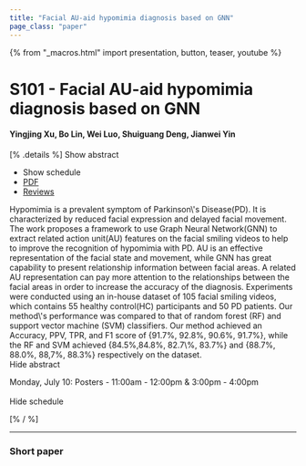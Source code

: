 ```yaml
---
title: "Facial AU-aid hypomimia diagnosis based on GNN"
page_class: "paper"
---
```


{% from "_macros.html" import presentation, button, teaser, youtube %}

# S101 - Facial AU-aid hypomimia diagnosis based on GNN

#### Yingjing Xu, Bo Lin, Wei Luo, Shuiguang Deng, Jianwei Yin

[% .details %]
<a class="toggle_visibility" data-selector=".abstract" data-level="3">Show abstract</a>
- <a class="toggle_visibility" data-selector=".schedule" data-level="3">Show schedule</a>
- <a href="https://openreview.net/pdf?id=BLWmZy6kSL7">PDF</a>
- <a href="https://openreview.net/forum?id=BLWmZy6kSL7">Reviews</a>

<p>
    <span class="abstract">
        Hypomimia is a prevalent symptom of Parkinson\'s Disease(PD). It is characterized by reduced facial expression and delayed facial movement. The work proposes a framework to use Graph Neural Network(GNN) to extract related action unit(AU) features on the facial smiling videos to help to improve the recognition of hypomimia with PD. AU is an effective representation of the facial state and movement, while GNN has great capability to present relationship information between facial areas. A related AU representation can pay more attention to the relationships between the facial areas in order to increase the accuracy of the diagnosis. Experiments were conducted using an in-house dataset of 105 facial smiling videos, which contains 55 healthy control(HC) participants and 50 PD patients. Our method\'s performance was compared to that of random forest (RF) and support vector machine (SVM) classifiers.  Our method achieved an Accuracy, PPV, TPR, and F1 score of {91.7%, 92.8%, 90.6%, 91.7%}, while the RF and SVM achieved {84.5%,84.8%, 82.7\%, 83.7%} and {88.7%, 88.0%, 88,7%, 88.3%} respectively on the dataset. 
        <br>
        <span class="actions"><a class="toggle_visibility" data-level="2">Hide abstract</a></span>
    </span>
</p>

<p>
    <span class="schedule">
        Monday, July 10: Posters - 11:00am - 12:00pm & 3:00pm - 4:00pm<br>
        <br>
        <span class="actions"><a class="toggle_visibility" data-level="2">Hide schedule</a></span>
    </span>
</p>
[% / %]

---


### Short paper
